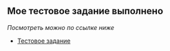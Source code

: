 ## Мое тестовое задание выполнено

_Посмотреть можно по ссылке ниже_

- [Тестовое задание](https://jkrass210.github.io/test_Alpfa/)

